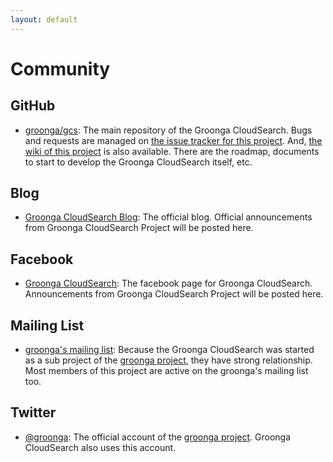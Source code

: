 ```yaml
---
layout: default
---
```

# Community

## GitHub

 * [groonga/gcs](https://github.com/groonga/gcs):
   The main repository of the Groonga CloudSearch.
   Bugs and requests are managed on [the issue tracker for this project](https://github.com/groonga/gcs/issues).
   And, [the wiki of this project](https://github.com/groonga/gcs/wiki) is also available.
   There are the roadmap, documents to start to develop the Groonga CloudSearch itself, etc.

## Blog

 * [Groonga CloudSearch Blog](/blog):
   The official blog. Official announcements from Groonga CloudSearch Project will be posted here.

## Facebook

 * [Groonga CloudSearch](https://www.facebook.com/GroongaCloudSearch):
   The facebook page for Groonga CloudSearch. Announcements from Groonga CloudSearch Project will be posted here.

## Mailing List

 * [groonga's mailing list](http://groonga.org/docs/community.html):
   Because the Groonga CloudSearch was started as a sub project of the [groonga project](http://groonga.org/),
   they have strong relationship. Most members of this project are active on the groonga's mailing list too.

## Twitter

 * [@groonga](https://twitter.com/groonga):
   The official account of the [groonga project](http://groonga.org).
   Groonga CloudSearch also uses this account.
